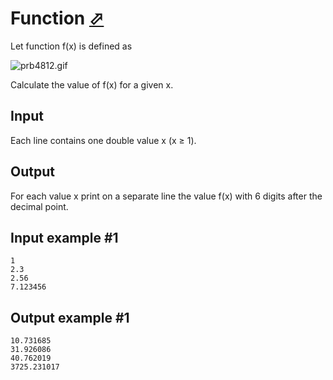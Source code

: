 # Function [⬀](https://www.e-olymp.com/en/problems/4812)
Let function f(x) is defined as

![prb4812.gif](77b1814b6c20c9aaf2ad845222e18752.gif)

Calculate the value of f(x) for a given x.

## Input
Each line contains one double value x (x ≥ 1).

## Output
For each value x print on a separate line the value f(x) with 6 digits after the decimal point.

## Input example #1
```
1
2.3
2.56
7.123456
```

## Output example #1
```
10.731685
31.926086
40.762019
3725.231017
```
